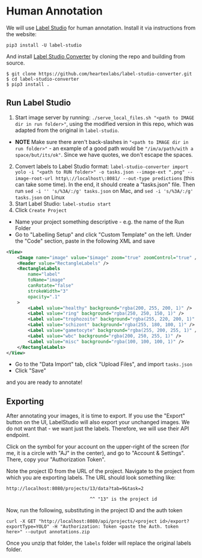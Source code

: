 # Human Annotation

We will use [Label Studio](https://labelstud.io/) for human annotation. Install it via instructions from the website:

`pip3 install -U label-studio`

And install [Label Studio Converter](https://github.com/heartexlabs/label-studio-converter) by cloning the repo and building from source.

```console
$ git clone https://github.com/heartexlabs/label-studio-converter.git
$ cd label-studio-converter
$ pip3 install .
```

## Run Label Studio

1. Start image server by running: `./serve_local_files.sh "<path to IMAGE dir in run folder>"`, using the modified version in this repo, which was adapted from the original in `label-studio`.
  - **NOTE** Make sure there aren't back-slashes in `"<path to IMAGE dir in run folder>"` - an example of a good path would be `"/im/a/path/with a space/but/its/ok"`. Since we have quotes, we don't escape the spaces.
2. Convert labels to Label Studio format: `label-studio-converter import yolo -i "<path to RUN folder>" -o tasks.json --image-ext ".png" --image-root-url http\://localhost\:8081/ --out-type predictions` (this can take some time). In the end, it should create a "tasks.json" file. Then run `sed -i '' 's/%3A/:/g' tasks.json` on Mac, and `sed -i 's/%3A/:/g' tasks.json` on Linux
3. Start Label Studio: `label-studio start`
4. Click `Create Project`
  - Name your project something descriptive - e.g. the name of the Run Folder
  - Go to "Labelling Setup" and click "Custom Template" on the left. Under the "Code" section, paste in the following XML and save

```xml
<View>
    <Image name="image" value="$image" zoom="true" zoomControl="true" />
    <Header value="RectangleLabels" />
    <RectangleLabels
        name="label"
        toName="image"
        canRotate="false"
        strokeWidth="3"
        opacity=".1"
    >
        <Label value="healthy" background="rgba(200, 255, 200, 1)" />
        <Label value="ring" background="rgba(250, 250, 150, 1)" />
        <Label value="trophozoite" background="rgba(255, 220, 200, 1)" />
        <Label value="schizont" background="rgba(255, 180, 100, 1)" />
        <Label value="gametocyte" background="rgba(255, 200, 255, 1)" />
        <Label value="wbc" background="rgba(200, 250, 255, 1)" />
        <Label value="misc" background="rgba(100, 100, 100, 1)" />
    </RectangleLabels>
</View>
```
  - Go to the "Data Import" tab, click "Upload Files", and import `tasks.json`
  - Click "Save"

and you are ready to annotate!

## Exporting

After annotating your images, it is time to export. If you use the "Export" button on the UI, LabelStudio will also export your unchanged images. We do not want that - we want just the labels. Therefore, we will use their API endpoint.

Click on the symbol for your account on the upper-right of the screen (for me, it is a circle with "AJ" in the center), and go to "Account & Settings". There, copy your "Authorization Token".

Note the project ID from the URL of the project. Navigate to the project from which you are exporting labels. The URL should look something like:

```
http://localhost:8080/projects/13/data?tab=9&task=2

                               ^^ "13" is the project id
```


Now, run the following, substituting in the project ID and the auth token

`curl -X GET "http://localhost:8080/api/projects/<project id>/export?exportType=YOLO" -H "Authorization: Token <paste the Auth. token here>" --output annotations.zip`

Once you unzip that folder, the `labels` folder will replace the original labels folder.
